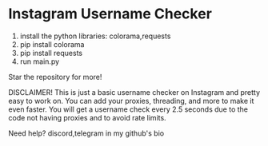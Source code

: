 # Instagram Username Checker
1. install the python libraries: colorama,requests
2. pip install colorama
3. pip install requests
4. run main.py

Star the repository for more!

DISCLAIMER!
This is just a basic username checker on Instagram and pretty easy to work on. You can add your proxies, threading, and more to make it even faster. You will get a username check every 2.5 seconds due to the code not having proxies and to avoid rate limits.

Need help? discord,telegram in my github's bio
